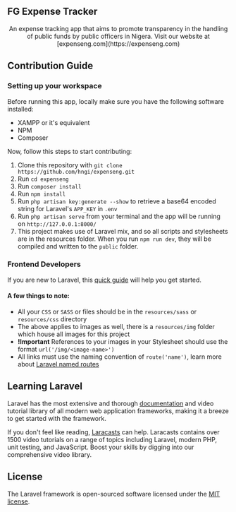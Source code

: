 ## FG Expense Tracker 

<p align="center">An expense tracking app that aims to promote transparency in the handling of public funds by public officers in Nigera. Visit our website at [expenseng.com](https://expenseng.com)</p>

## Contribution Guide

### Setting up your workspace
Before running this app, locally make sure you have the following software installed:
- XAMPP or it's equivalent
- NPM
- Composer

Now, follow this steps to start contributing:
1. Clone this repository with `git clone https://github.com/hngi/expenseng.git`
2. Run `cd expenseng`
3. Run `composer install`
4. Run `npm install`
5. Run `php artisan key:generate --show` to retrieve a base64 encoded string for Laravel's `APP_KEY` in `.env`
6. Run `php artisan serve` from your terminal and the app will be running on `http://127.0.0.1:8000/`
7. This project makes use of Laravel mix, and so all scripts and stylesheets are in the resources folder. When you run `npm run dev`, they will be compiled and written to the `public` folder.

### Frontend Developers
If you are new to Laravel, this [quick guide](https://laravel-news.com/your-first-laravel-application) will help you get started.

#### A few things to note:
- All your `CSS` or `SASS` or files should be in the `resources/sass` or `resources/css` directory
- The above applies to images as well, there is a `resources/img` folder which house all images for this project
- **!Important** References to your images in your Stylesheet should use the format `url('/img/<image-name>')`
- All links must use the naming convention of `route('name')`, learn more about [Laravel named routes](https://laravel.com/docs/7.x/routing#named-routes) 


## Learning Laravel

Laravel has the most extensive and thorough [documentation](https://laravel.com/docs) and video tutorial library of all modern web application frameworks, making it a breeze to get started with the framework.

If you don't feel like reading, [Laracasts](https://laracasts.com) can help. Laracasts contains over 1500 video tutorials on a range of topics including Laravel, modern PHP, unit testing, and JavaScript. Boost your skills by digging into our comprehensive video library.

## License

The Laravel framework is open-sourced software licensed under the [MIT license](https://opensource.org/licenses/MIT).
